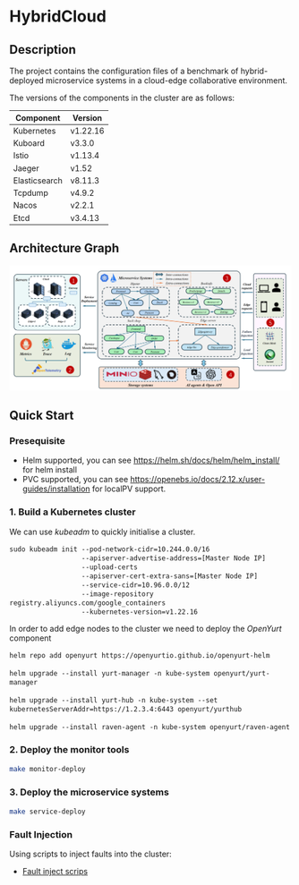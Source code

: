 # HybridCloud
## Description

The project contains the configuration files of a benchmark of hybrid-deployed microservice systems in a cloud-edge collaborative environment.

The versions of the components in the cluster are as follows:

| Component | Version | 
|-------|-------|
| Kubernetes | v1.22.16 |
| Kuboard | v3.3.0 |
|Istio |v1.13.4|
|Jaeger |v1.52|
|Elasticsearch | v8.11.3|
|Tcpdump | v4.9.2|
|Nacos| v2.2.1|
|Etcd |v3.4.13|

## Architecture Graph
![architecture](image/1.png)
## Quick Start
### Presequisite

* Helm supported, you can see https://helm.sh/docs/helm/helm_install/ for helm install
* PVC supported, you can see https://openebs.io/docs/2.12.x/user-guides/installation for localPV support.

### 1. Build a Kubernetes cluster
We can use *kubeadm* to quickly initialise a cluster.
```shell
sudo kubeadm init --pod-network-cidr=10.244.0.0/16
                  --apiserver-advertise-address=[Master Node IP]
                  --upload-certs
                  --apiserver-cert-extra-sans=[Master Node IP]
                  --service-cidr=10.96.0.0/12
                  --image-repository registry.aliyuncs.com/google_containers
                  --kubernetes-version=v1.22.16
```
In order to add edge nodes to the cluster we need to deploy the *OpenYurt* component
```shell
helm repo add openyurt https://openyurtio.github.io/openyurt-helm

helm upgrade --install yurt-manager -n kube-system openyurt/yurt-manager

helm upgrade --install yurt-hub -n kube-system --set kubernetesServerAddr=https://1.2.3.4:6443 openyurt/yurthub

helm upgrade --install raven-agent -n kube-system openyurt/raven-agent
```
### 2. Deploy the monitor tools
```bash
make monitor-deploy
```

### 3. Deploy the microservice systems
```bash
make service-deploy
```

### Fault Injection
Using scripts to inject faults into the cluster:
* [Fault inject scrips](https://github.com/WDCloudEdge/HybridCloudConfig/tree/master/scripts/fault_inject)
